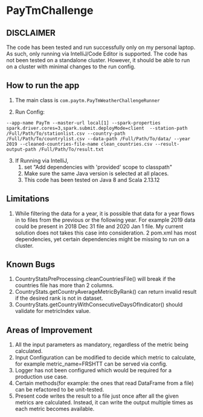 # PayTmChallenge

## DISCLAIMER
The code has been tested and run successfully only on my personal laptop. As such, only running via IntelliJ/Code Editor is supported.
The code has not been tested on a standalone cluster. However, it should be able to run on a cluster with minimal changes to the run config.
## How to run the app
1. The main class is `com.paytm.PayTmWeatherChallengeRunner`

2. Run Config: 
```
--app-name PayTm --master-url local[1] --spark-properties spark.driver.cores=3,spark.submit.deployMode=client  --station-path /Full/Path/To/stationlist.csv --country-path /Full/Path/To/countrylist.csv --data-path /Full/Path/To/data/ --year 2019 --cleaned-countries-file-name clean_countries.csv --result-output-path /Full/Path/To/result.txt
```
3. If Running via IntelliJ, 
   1. set "Add dependencies with 'provided' scope to classpath"
   2. Make sure the same Java version is selected at all places. 
   3. This code has been tested on Java 8 and Scala 2.13.12
    

## Limitations
1. While filtering the data for a year, it is possible that data for a year flows in to files from the previous or the following year. For example 2019 data could be present in 2018 Dec 31 file and 2020 Jan 1 file. My current solution does not takes this case into consideration.
2 pom.xml has most dependencies, yet certain dependencies might be missing to run on a cluster.

## Known Bugs
1. CountryStatsPreProcessing.cleanCountriesFile() will break if the countries file has more than 2 columns.
2. CountryStats.getCountryAverageMetricByRank() can return invalid result if the desired rank is not in dataset.
3. CountryStats.getCountryWithConsecutiveDaysOfIndicator() should validate for metricIndex value.

## Areas of Improvement
1. All the input parameters as mandatory, regardless of the metric being calculated.
2. Input Configuration can be modified to decide which metric to calculate, for example metric_name=FRSHTT can be served via config.
3. Logger has not been configured which would be required for a production use case.
4. Certain methods(for example: the ones that read DataFrame from a file) can be refactored to be unit-tested.
5. Present code writes the result to a file just once after all the given metrics are calculated. Instead, it can write the output multiple times as each metric becomes available.
